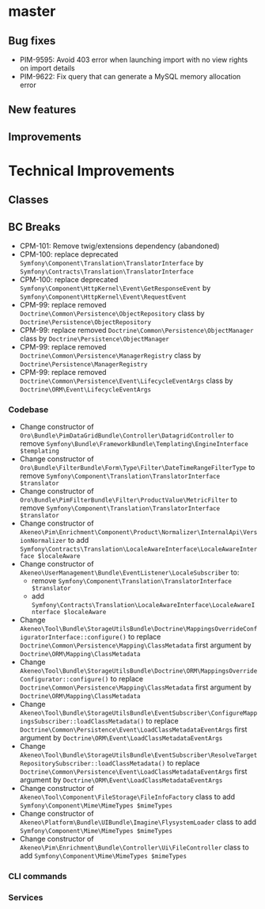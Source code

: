 # master

## Bug fixes

- PIM-9595: Avoid 403 error when launching import with no view rights on import details
- PIM-9622: Fix query that can generate a MySQL memory allocation error

## New features

## Improvements

# Technical Improvements

## Classes

## BC Breaks

- CPM-101: Remove twig/extensions dependency (abandoned)
- CPM-100: replace deprecated `Symfony\Component\Translation\TranslatorInterface` by `Symfony\Contracts\Translation\TranslatorInterface`
- CPM-100: replace deprecated `Symfony\Component\HttpKernel\Event\GetResponseEvent` by `Symfony\Component\HttpKernel\Event\RequestEvent`
- CPM-99: replace removed `Doctrine\Common\Persistence\ObjectRepository` class by `Doctrine\Persistence\ObjectRepository`
- CPM-99: replace removed `Doctrine\Common\Persistence\ObjectManager` class by `Doctrine\Persistence\ObjectManager`
- CPM-99: replace removed `Doctrine\Common\Persistence\ManagerRegistry` class by `Doctrine\Persistence\ManagerRegistry`
- CPM-99: replace removed `Doctrine\Common\Persistence\Event\LifecycleEventArgs` class by `Doctrine\ORM\Event\LifecycleEventArgs`

### Codebase

- Change constructor of `Oro\Bundle\PimDataGridBundle\Controller\DatagridController` to remove `Symfony\Bundle\FrameworkBundle\Templating\EngineInterface $templating`
- Change constructor of `Oro\Bundle\FilterBundle\Form\Type\Filter\DateTimeRangeFilterType` to remove `Symfony\Component\Translation\TranslatorInterface $translator`
- Change constructor of `Oro\Bundle\PimFilterBundle\Filter\ProductValue\MetricFilter` to remove `Symfony\Component\Translation\TranslatorInterface $translator`
- Change constructor of `Akeneo\Pim\Enrichment\Component\Product\Normalizer\InternalApi\VersionNormalizer` to add `Symfony\Contracts\Translation\LocaleAwareInterface\LocaleAwareInterface $localeAware`
- Change constructor of `Akeneo\UserManagement\Bundle\EventListener\LocaleSubscriber` to:
    - remove `Symfony\Component\Translation\TranslatorInterface $translator`
    - add  `Symfony\Contracts\Translation\LocaleAwareInterface\LocaleAwareInterface $localeAware`
- Change `Akeneo\Tool\Bundle\StorageUtilsBundle\Doctrine\MappingsOverrideConfiguratorInterface::configure()` to replace `Doctrine\Common\Persistence\Mapping\ClassMetadata` first argument by `Doctrine\ORM\Mapping\ClassMetadata`
- Change `Akeneo\Tool\Bundle\StorageUtilsBundle\Doctrine\ORM\MappingsOverrideConfigurator::configure()` to replace `Doctrine\Common\Persistence\Mapping\ClassMetadata` first argument by `Doctrine\ORM\Mapping\ClassMetadata`
- Change `Akeneo\Tool\Bundle\StorageUtilsBundle\EventSubscriber\ConfigureMappingsSubscriber::loadClassMetadata()` to replace `Doctrine\Common\Persistence\Event\LoadClassMetadataEventArgs` first argument by `Doctrine\ORM\Event\LoadClassMetadataEventArgs`
- Change `Akeneo\Tool\Bundle\StorageUtilsBundle\EventSubscriber\ResolveTargetRepositorySubscriber::loadClassMetadata()` to replace `Doctrine\Common\Persistence\Event\LoadClassMetadataEventArgs` first argument by `Doctrine\ORM\Event\LoadClassMetadataEventArgs`
- Change constructor of `Akeneo\Tool\Component\FileStorage\FileInfoFactory` class to add `Symfony\Component\Mime\MimeTypes $mimeTypes`
- Change constructor of `Akeneo\Platform\Bundle\UIBundle\Imagine\FlysystemLoader` class to add `Symfony\Component\Mime\MimeTypes $mimeTypes`
- Change constructor of `Akeneo\Pim\Enrichment\Bundle\Controller\Ui\FileController` class to add `Symfony\Component\Mime\MimeTypes $mimeTypes`

### CLI commands

### Services

